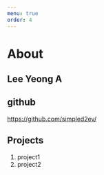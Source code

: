 ```yaml
---
menu: true
order: 4
---
```


# About

## Lee Yeong A

## github
https://github.com/simpled2ev/

## Projects
1. project1
2. project2
